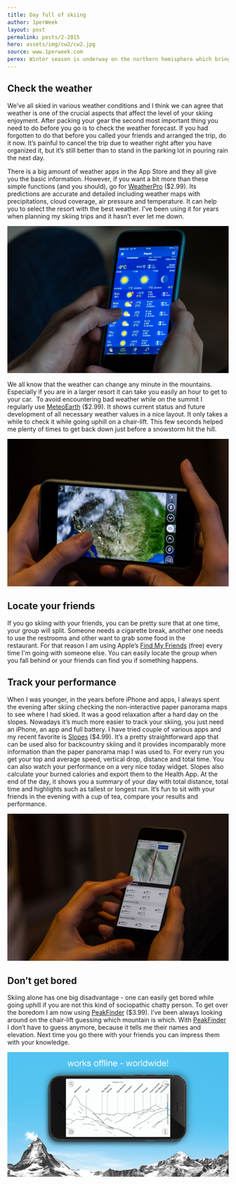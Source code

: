 ```yaml
---
title: Day full of skiing
author: 1perWeek
layout: post
permalink: posts/2-2015
hero: assets/img/cw2/cw2.jpg
source: www.1perweek.com
perex: Winter season is underway on the northern hemisphere which brings the best part of the year for all winter sports enthusiasts. Let’s have a look how to make your skiing or snowboarding day better with some cool iPhone apps. 
---
```

## Check the weather
We’ve all skied in various weather conditions and I think we can agree that weather is one of the crucial aspects that affect the level of your skiing enjoyment. After packing your gear the second most important thing you need to do before you go is to check the weather forecast. If you had forgotten to do that before you called your friends and arranged the trip, do it now. It’s painful to cancel the trip due to weather right after you have organized it, but it’s still better than to stand in the parking lot in pouring rain the next day.

There is a big amount of weather apps in the App Store and they all give you the basic information. However, if you want a bit more than these simple functions (and you should), go for [WeatherPro](http://geni.us/37V3) ($2.99). Its predictions are accurate and detailed including weather maps with precipitations, cloud coverage, air pressure and temperature. It can help you to select the resort with the best weather. I’ve been using it for years when planning my skiing trips and it hasn’t ever let me down. 

![](/assets/img/cw2/cw2-1.jpg)

We all know that the weather can change any minute in the mountains. Especially if you are in a larger resort it can take you easily an hour to get to your car.  To avoid encountering bad weather while on the summit I regularly use [MeteoEarth](http://geni.us/3McH) ($2.99). It shows current status and future development of all necessary weather values in a nice layout. It only takes a while to check it while going uphill on a chair-lift. This few seconds helped me plenty of times to get back down just before a snowstorm hit the hill.

![](/assets/img/cw2/cw2-2.jpg)

## Locate your friends
If you go skiing with your friends, you can be pretty sure that at one time, your group will split. Someone needs a cigarette break, another one needs to use the restrooms and other want to grab some food in the restaurant. For that reason I am using Apple’s [Find My Friends](http://geni.us/19yS) (free) every time I'm going with someone else. You can easily locate the group when you fall behind or your friends can find you if something happens.

## Track your performance
When I was younger, in the years before iPhone and apps, I always spent the evening after skiing checking the non-interactive paper panorama maps to see where I had skied. It was a good relaxation after a hard day on the slopes. Nowadays it’s much more easier to track your skiing, you just need an iPhone, an app and full battery. 
I have tried couple of various apps and my recent favorite is [Slopes](http://geni.us/1XOB) ($4.99). It’s a pretty straightforward app that can be used also for backcountry skiing and it provides incomparably more information than the paper panorama map I was used to. For every run you get your top and average speed, vertical drop, distance and total time. You can also watch your performance on a very nice today widget. Slopes also calculate your burned calories and export them to the Health App. At the end of the day, it shows you a summary of your day with total distance, total time and highlights such as tallest or longest run. It’s fun to sit with your friends in the evening with a cup of tea, compare your results and performance.

![](/assets/img/cw2/cw2-3.jpg)

## Don’t get bored
Skiing alone has one big disadvantage - one can easily get bored while going uphill if you are not this kind of sociopathic chatty person. To get over the boredom I am now using [PeakFinder](http://geni.us/3IdN) ($3.99). I’ve been always looking around on the chair-lift guessing which mountain is which. With [PeakFinder](http://geni.us/3IdN) I don’t have to guess anymore, because it tells me their names and elevation. Next time you go there with your friends you can impress them with your knowledge.

![](/assets/img/cw2/cw2-4.jpg)
